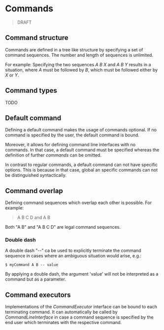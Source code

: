 # Commands

> DRAFT

## Command structure

Commands are defined in a tree like structure by specifying a set of command
sequences. The number and length of sequences is unlimited.

For example: Specifying the two sequences *A B X* and *A B Y* results
in a situation, where *A* must be followed by *B*, which must be followed
either by *X* or *Y*.

## Command types

TODO

## Default command

Defining a default command makes the usage of commands optional. If no command
is specified by the user, the default command is bound.

Moreover, it allows for defining command line interfaces with no commands.
In that case, a default command must be specified whereas the definition of
further *commands* can be omitted.

In contrast to regular commands, a default command can not have specific options.
This is because in that case, global an specific commands can not be distinguished
syntactically.

## Command overlap

Defining command sequences which overlap each other is possible. For example:

> A B C D and A B

Both "A B" and "A B C D" are legal command sequences.

### Double dash

A double dash "--" ca be used to explicitly terminate the command sequence in cases
where an ambiguous situation would arise, e.g.:

    $ myCommand A B -- value

By applying a double dash, the argument 'value' will not be interpreted as
a command but as a parameter.

## Command executors

Implementations of the *CommandExecutor* interface can be bound to each
terminating command. It can automatically be called by *CommandLineInterface* 
in case a command sequence is specified by the end user which terminates with
the respective command.
